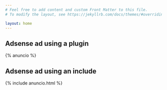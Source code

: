 ```yaml
---
# Feel free to add content and custom Front Matter to this file.
# To modify the layout, see https://jekyllrb.com/docs/themes/#overriding-theme-defaults

layout: home
---
```

## Adsense ad using a plugin

{% anuncio %}

## Adsense ad using an include

{% include anuncio.html %}
